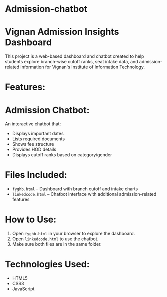 # Admission-chatbot
# Vignan Admission Insights Dashboard

This project is a web-based dashboard and chatbot created to help students explore branch-wise cutoff ranks, seat intake data, and admission-related information for Vignan's Institute of Information Technology.

# Features:
  # Admission Chatbot:
  An interactive chatbot that:
  - Displays important dates
  - Lists required documents
  - Shows fee structure
  - Provides HOD details
  - Displays cutoff ranks based on category/gender

# Files Included:

- `fyghb.html` – Dashboard with branch cutoff and intake charts
- `linkedcode.html` – Chatbot interface with additional admission-related features

# How to Use:
1. Open `fyghb.html` in your browser to explore the dashboard.
2. Open `linkedcode.html` to use the chatbot.
3. Make sure both files are in the same folder.

# Technologies Used:

- HTML5
- CSS3
- JavaScript
  
